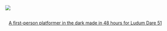 <a href="https://ldjam.com/events/ludum-dare/51/echo">
<div>
  <img src="https://user-images.githubusercontent.com/1022438/193994195-7d576b23-ee7e-478c-aaba-048ae78967a4.png" />
  <br><br>
  <p align="center">A first-person platformer in the dark made in 48 hours for Ludum Dare 51</p>
</div>
</a>

